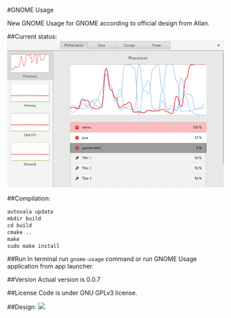 #GNOME Usage

New GNOME Usage for GNOME according to official design from Allan.

##Current status:
![Screenshot](screenshot.png?raw=true )

##Compilation:
```
autovala update
mkdir build
cd build
cmake ..
make
sudo make install
```
##Run
In terminal run ```gnome-usage``` command or run GNOME Usage application from app launcher.

##Version
Actual version is 0.0.7

##License
Code is under GNU GPLv3 license.

##Design:
<img src="https://raw.githubusercontent.com/gnome-design-team/gnome-mockups/master/usage/usage-wires.png">
